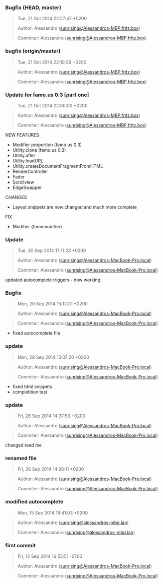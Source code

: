 ### Bugfix (HEAD, master)
>Tue, 21 Oct 2014 22:27:47 +0200

>Author: Alessandro (sunrising@Alessandros-MBP.fritz.box)

>Commiter: Alessandro (sunrising@Alessandros-MBP.fritz.box)




### bugfix (origin/master)
>Tue, 21 Oct 2014 22:10:39 +0200

>Author: Alessandro (sunrising@Alessandros-MBP.fritz.box)

>Commiter: Alessandro (sunrising@Alessandros-MBP.fritz.box)




### Update for famo.us 0.3 [part one]
>Tue, 21 Oct 2014 22:00:00 +0200

>Author: Alessandro (sunrising@Alessandros-MBP.fritz.box)

>Commiter: Alessandro (sunrising@Alessandros-MBP.fritz.box)

NEW FEATURES
- Modifier proportion (famo.us 0.3)
- Utility.clone (famo.us 0.3)
- Utility.after
- Utility.loadURL
- Utility.createDocumentFragmentFromHTML
- RenderController
- Fader
- Scrollview
- EdgeSwapper

CHANGES
- Layout snippets are now changed and much more complete

FIX
- Modifier (famnmodifier)



### Update
>Tue, 30 Sep 2014 17:11:23 +0200

>Author: Alessandro (sunrising@Alessandros-MacBook-Pro.local)

>Commiter: Alessandro (sunrising@Alessandros-MacBook-Pro.local)

updated autocomplete triggers - now working



### Bugfix
>Mon, 29 Sep 2014 15:12:31 +0200

>Author: Alessandro (sunrising@Alessandros-MacBook-Pro.local)

>Commiter: Alessandro (sunrising@Alessandros-MacBook-Pro.local)

- fixed autocomplete file



### update
>Mon, 29 Sep 2014 15:07:20 +0200

>Author: Alessandro (sunrising@Alessandros-MacBook-Pro.local)

>Commiter: Alessandro (sunrising@Alessandros-MacBook-Pro.local)

- fixed html snippets
- completition test



### update
>Fri, 26 Sep 2014 14:37:53 +0200

>Author: Alessandro (sunrising@Alessandros-MacBook-Pro.local)

>Commiter: Alessandro (sunrising@Alessandros-MacBook-Pro.local)

changed read me



### renamed file
>Fri, 26 Sep 2014 14:26:11 +0200

>Author: Alessandro (sunrising@Alessandros-MacBook-Pro.local)

>Commiter: Alessandro (sunrising@Alessandros-MacBook-Pro.local)




### modified autocomplete
>Mon, 15 Sep 2014 18:41:03 +0200

>Author: Alessandro (sunrising@alessandros-mbp.lan)

>Commiter: Alessandro (sunrising@alessandros-mbp.lan)




### first commit
>Fri, 12 Sep 2014 16:55:51 -0700

>Author: Alessandro (sunrising@Alessandros-MacBook-Pro.local)

>Commiter: Alessandro (sunrising@Alessandros-MacBook-Pro.local)




